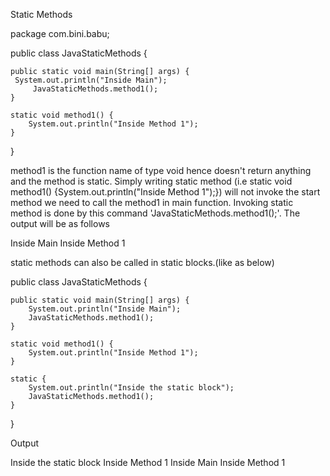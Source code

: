 Static Methods



package com.bini.babu;

public class JavaStaticMethods {

	public static void main(String[] args) {
	 System.out.println("Inside Main");
         JavaStaticMethods.method1();
	}

	static void method1() {
		System.out.println("Inside Method 1");
	}
}



method1 is the function name of type void hence doesn't return anything and the method is static. Simply writing static method (i.e static void method1() {System.out.println("Inside Method 1");}) will not invoke the start method we need to call the method1 in main function. Invoking static method is done by this command 'JavaStaticMethods.method1();'. The output will be as follows

Inside Main
Inside Method 1


static methods can also be called in static blocks.(like as below)



public class JavaStaticMethods {

	public static void main(String[] args) {
		System.out.println("Inside Main");
		JavaStaticMethods.method1();
	}

	static void method1() {
		System.out.println("Inside Method 1");
	}
	
	static {
		System.out.println("Inside the static block");
		JavaStaticMethods.method1();
	}
}



Output

Inside the static block
Inside Method 1
Inside Main
Inside Method 1

